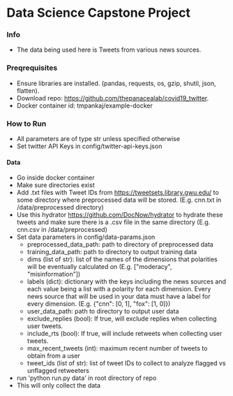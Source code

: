 # Data Science Capstone Project

### Info
* The data being used here is Tweets from various news sources.
### Preqrequisites
* Ensure libraries are installed. (pandas, requests, os, gzip, shutil, json, flatten).
* Download repo: https://github.com/thepanacealab/covid19_twitter.
* Docker container id: tmpankaj/example-docker
### How to Run
* All parameters are of type str unless specified otherwise
* Set twitter API Keys in config/twitter-api-keys.json
#### Data 
* Go inside docker container
* Make sure directories exist
* Add .txt files with Tweet IDs from https://tweetsets.library.gwu.edu/ to some directory where preprocessed data will be stored. (E.g. cnn.txt in /data/preprocessed directory)
* Use this hydrator https://github.com/DocNow/hydrator to hydrate these tweets and make sure there is a .csv file in the same directory (E.g. cnn.csv in /data/preprocessed)
* Set data parameters in config/data-params.json
   * preprocessed_data_path: path to directory of preprocessed data
   * training_data_path: path to directory to output training data
   * dims (list of str): list of the names of the dimensions that polarities will be eventually calculated on (E.g. ["moderacy", "misinformation"])
   * labels (dict): dictionary with the keys including the news sources and each value being a list with a polarity for each dimension. Every news source that will be used in your data must have a label for every dimension. (E.g. {"cnn": [0, 1], "fox": [1, 0]})
   * user_data_path: path to directory to output user data
   * exclude_replies (bool): If true, will exclude replies when collecting user tweets.
   * include_rts (bool): If true, will include retweets when collecting user tweets.
   * max_recent_tweets (int): maximum recent number of tweets to obtain from a user
   * tweet_ids (list of str): list of tweet IDs to collect to analyze flagged vs unflagged retweeters
* run 'python run.py data' in root directory of repo
* This will only collect the data

